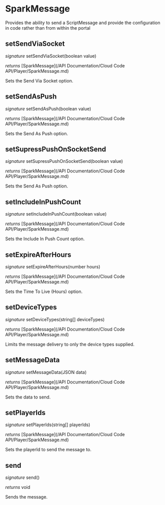 # SparkMessage

Provides the ability to send a ScriptMessage and provide the configuration in code rather than from within the portal 


## setSendViaSocket

_signature_ setSendViaSocket(boolean value)</p>
_returns_ [SparkMessage](/API Documentation/Cloud Code API/Player/SparkMessage.md)</p>

Sets the Send Via Socket option.

## setSendAsPush

_signature_ setSendAsPush(boolean value)</p>
_returns_ [SparkMessage](/API Documentation/Cloud Code API/Player/SparkMessage.md)</p>

Sets the Send As Push option.

## setSupressPushOnSocketSend

_signature_ setSupressPushOnSocketSend(boolean value)</p>
_returns_ [SparkMessage](/API Documentation/Cloud Code API/Player/SparkMessage.md)</p>

Sets the Send As Push option.

## setIncludeInPushCount

_signature_ setIncludeInPushCount(boolean value)</p>
_returns_ [SparkMessage](/API Documentation/Cloud Code API/Player/SparkMessage.md)</p>

Sets the Include In Push Count option.

## setExpireAfterHours

_signature_ setExpireAfterHours(number hours)</p>
_returns_ [SparkMessage](/API Documentation/Cloud Code API/Player/SparkMessage.md)</p>

Sets the Time To Live (Hours) option.

## setDeviceTypes

_signature_ setDeviceTypes(string[] deviceTypes)</p>
_returns_ [SparkMessage](/API Documentation/Cloud Code API/Player/SparkMessage.md)</p>

Limits the message delivery to only the device types supplied.

## setMessageData

_signature_ setMessageData(JSON data)</p>
_returns_ [SparkMessage](/API Documentation/Cloud Code API/Player/SparkMessage.md)</p>

Sets the data to send.

## setPlayerIds

_signature_ setPlayerIds(string[] playerIds)</p>
_returns_ [SparkMessage](/API Documentation/Cloud Code API/Player/SparkMessage.md)</p>

Sets the playerId to send the message to.

## send

_signature_ send()</p>
_returns_ void</p>

Sends the message.

